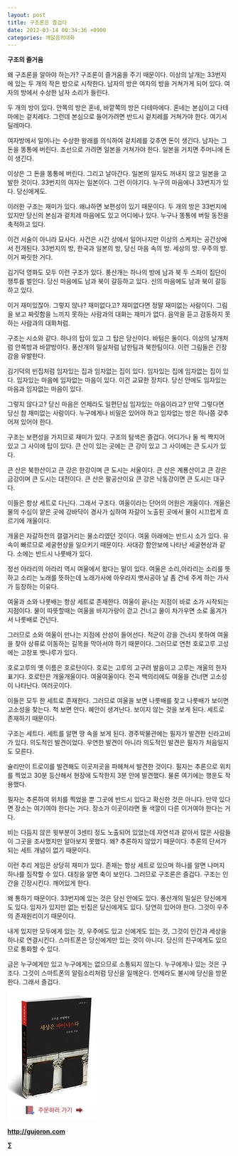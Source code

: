 ```yaml
---
layout: post
title: 구조론은 즐겁다
date: 2012-03-14 00:34:36 +0900
categories: 깨달음의대화
---
```

  
**구조의 즐거움** 

왜 구조론을 알아야 하는가? 구조론이 즐거움을 주기 때문이다. 이상의 날개는 33번지에 있는 두 개의 작은 방으로 시작한다. 남자의 방은 여자의 방을 거쳐가게 되어 있다. 여자의 방에서 수상한 남자 소리가 들린다. 

두 개의 방이 있다. 안쪽의 방은 혼네, 바깥쪽의 방은 다테마에다. 혼네는 본심이고 다테마에는 겉치레다. 그런데 본심으로 들어가려면 반드시 겉치레를 거쳐가야 한다. 여기서 딜레마다. 

여자방에서 일어나는 수상한 왕래를 의식하여 겉치레를 갖추면 돈이 생긴다. 남자는 그 돈을 똥통에 버린다. 조선으로 가려면 일본을 거쳐가야 한다. 일본을 거치면 주머니에 돈이 생긴다. 

이상은 그 돈을 똥통에 버린다. 그리고 날아간다. 일본의 일자도 꺼내지 않고 일본을 고발한 것이다. 33번지의 여자는 일본이다. 그런 이야기다. 누구의 마음에나 33번지가 있다. 당신에게도. 

이러한 구조는 재미가 있다. 왜냐하면 보편성이 있기 때문이다. 두 개의 방은 33번지에 있지만 당신의 본심과 겉치레 마음에도 있고 어디에나 있다. 누구나 똥통에 버릴 동전을 축적하고 있다. 

이건 서술이 아니라 묘사다. 사건은 시간 상에서 일어나지만 이상의 스케치는 공간상에서 전개된다. 33번지의 방, 한국과 일본의 방, 당신 마음 속의 방. 세상의 방. 우주의 방. 이거 짜릿한 거다. 

김기덕 영화도 모두 이런 구조가 있다. 풍산개는 하나의 방에 남과 북 두 스파이 집단이 쟁투를 벌인다. 당신 마음에도 남과 북이 갈등하고 있다. 신의 마음에도 남과 북이 갈등하고 있다. 

이거 재미있잖아. 그렇지 않나? 재미없다고? 재미없다면 정말 재미없는 사람이다. 그림을 보고 짜릿함을 느끼지 못하는 사람과의 대화는 재미가 없다. 음악을 듣고 감동하지 못하는 사람과의 대화처럼. 

구조는 시소와 같다. 하나의 탑이 있고 그 탑은 당신이다. 바텀은 둘이다. 이상의 날개처럼 안쪽방과 바깥방이다. 풍산개의 밀실처럼 남한팀과 북한팀이다. 이런 그림들은 긴장감을 유발한다. 

김기덕의 빈집처럼 임자있는 집과 임자없는 집이 있다. 임자있는 집에 임자없는 집이 있다. 임자있는 마음에 임자없는 마음이 있다. 이건 교묘한 장치다. 당신 안에도 임자있는 마음과 임자없는 마음이 있다. 

그렇지 않다고? 당신 마음은 언제라도 일편단심 임자있는 마음이라고? 만약 그렇다면 당신 참 재미없는 사람이다. 누구에게나 비밀은 있어야 하고 임자없는 방은 하나쯤 갖추어져 있어야 한다. 

구조는 보편성을 가지므로 재미가 있다. 구조의 탐색은 즐겁다. 어디가나 둘 씩 짝지어 있고 그 사이에 탑이 있다. 큰 산이 있는 곳에는 큰 강이 있고 그 사이에는 큰 도시가 있다. 

큰 산은 북한산이고 큰 강은 한강이며 큰 도시는 서울이다. 큰 산은 계룡산이고 큰 강은 금강이며 큰 도시는 대전이다. 큰 산은 팔공산이요 큰 강은 낙동강이면 큰 도시는 대구다. 

이들은 항상 세트로 다닌다. 그래서 구조다. 여울이라는 단어의 어원은 개울이다. 개울은 물의 수심이 얕은 곳에 강바닥이 경사가 심하여 자갈이 노출된 곳에서 물이 시끄럽게 흐르기에 개울이다. 

개울은 자갈하천의 갤갤거리는 물소리였던 것이다. 여울 아래에는 반드시 소가 있다. 유속이 빠르므로 세굴현상을 일으키기 때문이다. 사대강 함안보에 나타난 세굴현상과 같다. 소에는 반드시 나룻배가 있다. 

정선 아라리의 아라리 역시 여울에서 왔다는 말이 있다. 여울은 소리,아라리는 소리를 뜻하고 소리는 노래를 뜻하는데 노래가사에 아우라지 뱃사공아 날 좀 건네 주게 하는 가사가 등장하는 이유다. 

여울과 소와 나룻배는 항상 세트로 존재한다. 여울이 끝나는 지점이 바로 소가 시작되는 지점이다. 물이 따뜻할때는 여울을 바지가랑이 걷고 건너고 물이 차가우면 소로 옮겨가서 나룻배로 건넌다. 

그러므로 소와 여울이 만나는 지점에 산성이 들어선다. 적군이 강을 건너지 못하여 여울을 찾아 상류로 이동하는 길목을 막아서야 하기 때문이다. 그러므로 연천 호로고루 고성에는 고창포 뱃나루가 있다. 

호로고루의 옛 이름은 호로탄이다. 호로는 고루의 고구려 발음이고 고루는 개울의 한자표기다. 호로탄은 개울개울이다. 여울여울이다. 전곡 백의리에도 여울을 건너면 고소성이 나타난다. 여러곳이다. 

이들은 모두 한 세트로 존재한다. 그러므로 여울을 보면 나룻배를 찾고 나룻배가 보이면 고소성을 찾는다. 척 보면 안다. 혜안이 생겨난다. 보이지 않는 것을 보게 된다. 세트로 존재하기 때문이다. 

구조는 세트다. 세트를 알면 땅 속을 보게 된다. 경주박물관에는 필자가 발견한 신라고비가 있다. 의도적인 발견이었다. 우연한 발견이 아니라 의도적인 발견은 필자가 처음일지도 모른다. 

슐리만이 트로이를 발견해도 이곳저곳을 파헤쳐서 발견한 것이다. 필자는 추론으로 위치를 찍었고 30분 등산해서 현장에 도착한지 3분 안에 발견했다. 물론 여기에는 행운도 작용했다. 

필자는 추론하여 위치를 찍었을 뿐 그곳에 반드시 있다고 확신한 것은 아니다. 만약 있다면 장소는 여기여야 한다는 거다. 장소가 이곳이라면 돌 색깔이 다른 이거여야 한다는 거다. 

비는 다듬지 않은 윗부분이 3센티 정도 노출되어 있었는데 자연석과 같아서 많은 사람들이 그곳을 조사했지만 알아보지 못했다. 왜? 추론하지 않았기 때문이다. 추론의 단서가 되는 세트 개념이 없기 때문이다. 

이런 추리 게임은 상당히 재미가 있다. 존재는 항상 세트로 있으며 하나를 알면 나머지 하나를 짐작할 수 있다. 대칭을 알면 축이 보인다. 그러므로 구조론은 즐겁다. 구조는 인간을 긴장시킨다. 깨어있게 한다. 

왜 통하기 때문이다. 33번지에 있는 것은 당신 안에도 있다. 풍산개의 밀실은 당신에게도 있다. 임자가 있지만 없는 빈집은 당신에게도 있다. 당연히 있어야 한다. 그것이 우주의 존재원리이기 때문이다. 

내게 있지만 모두에게 있는 것, 우주에도 있고 신에게도 있는 것, 그것이 인간과 세상을 하나로 연결시킨다. 스마트폰은 당신에게만 있는 것이 아니다. 당신의 친구에게도 있으므로 통화할 수 있다. 

금은 누구에게만 있고 누구에게는 없으므로 소통되지 않는다. 누구에게나 있는 것은 구조다. 그것이 스마트폰의 알림소리처럼 당신을 일깨운다. 언제라도 불시에 당신을 방문한다. 그래서 즐겁다. 





  

  




<a href="?mid=book_minus&act=dispBoardWrite" target="_self"><img alt="0.JPG" src="files/attach/images/198/668/222/0.JPG" width="200" height="287" /> </a>


  






**http://gujoron.com**  


**∑**